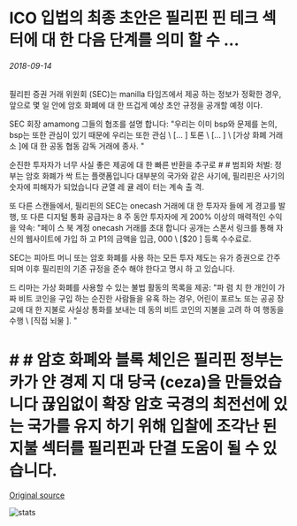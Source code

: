 # ICO 입법의 최종 초안은 필리핀 핀 테크 섹터에 대 한 다음 단계를 의미 할 수 ...

###### 2018-09-14

필리핀 증권 거래 위원회 (SEC)는 manilla 타임즈에서 제공 하는 정보가 정확한 경우, 앞으로 몇 일 안에 암호 화폐에 대 한 뜨겁게 예상 초안 규정을 공개할 예정 이다.

SEC 회장 amamong 그들의 협조를 설명 합니다: "우리는 이미 bsp와 문제를 논의, bsp는 또한 관심이 있기 때문에 우리는 또한 관심 \ [... \] 토론 \ [... \] \ [가상 화폐 거래소 \]에 대 한 공동 협동 감독 거래에 종사. "

순진한 투자자가 너무 사실 좋은 제공에 대 한 빠른 반환을 추구로 # # 범죄와 처벌: 정부는 암호 화폐가 싹 트는 플랫폼입니다 대부분의 국가와 같은 사기에, 필리핀은 사기의 숫자에 피해자가 되었습니다 균열 레 귤 레이 터는 계속 출 격.

또 다른 스캔들에서, 필리핀의 SEC는 onecash 거래에 대 한 투자자 들에 게 경고를 발행, 또 다른 디지털 통화 공급자는 8 주 동안 투자자에 게 200% 이상의 매력적인 수익을 약속: "페이 스 북 계정 onecash 거래를 초대 합니다 공개는 스폰서 링크를 통해 자신의 웹사이트에 가입 하 고 P1의 금액을 입금, 000 \ [$20 \] 등록 수수료로.

SEC는 피아트 머니 또는 암호 화폐를 사용 하는 모든 투자 제도는 유가 증권으로 간주 되며 이후 필리핀의 기존 규정을 준수 해야 한다고 명시 하 고 있습니다.

드 리마는 가상 화폐를 사용할 수 있는 불법 활동의 목록을 제공: "파 렴 치 한 개인이 가짜 비트 코인을 구입 하는 순진한 사람들을 유혹 하는 경우, 어린이 포르노 또는 공공 장교에 대 한 지불로 사실상 통화를 보내는 데 동의 비트 코인의 지불을 고려 하 여 행동을 수행 \ [직접 뇌물 \]. "

# # # 암호 화폐와 블록 체인은 필리핀 정부는 카가 얀 경제 지 대 당국 (ceza)을 만들었습니다 끊임없이 확장 암호 국경의 최전선에 있는 국가를 유지 하기 위해 입찰에 조각난 된 지불 섹터를 필리핀과 단결 도움이 될 수 있습니다.

[Original source](https://cointelegraph.com/news/final-draft-of-ico-legislation-could-signify-next-step-for-philippines-fintech-sector)

![stats](https://c.statcounter.com/11760860/0/a89fa40b/1/ "stats")